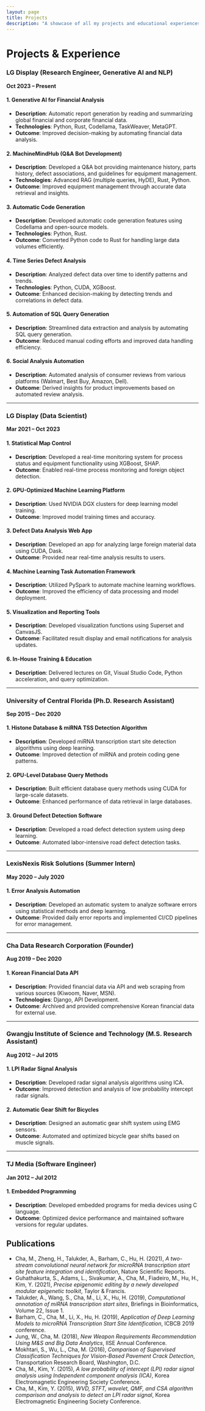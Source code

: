 ```yaml
---
layout: page
title: Projects
description: "A showcase of all my projects and educational experiences in reverse chronological order"
---
```


# Projects & Experience

### **LG Display (Research Engineer, Generative AI and NLP)**  
**Oct 2023 – Present**

#### 1. **Generative AI for Financial Analysis**
- **Description**: Automatic report generation by reading and summarizing global financial and corporate financial data.
- **Technologies**: Python, Rust, Codellama, TaskWeaver, MetaGPT.
- **Outcome**: Improved decision-making by automating financial data analysis.

#### 2. **MachineMindHub (Q&A Bot Development)**
- **Description**: Developed a Q&A bot providing maintenance history, parts history, defect associations, and guidelines for equipment management.
- **Technologies**: Advanced RAG (multiple queries, HyDE), Rust, Python.
- **Outcome**: Improved equipment management through accurate data retrieval and insights.

#### 3. **Automatic Code Generation**
- **Description**: Developed automatic code generation features using Codellama and open-source models.
- **Technologies**: Python, Rust.
- **Outcome**: Converted Python code to Rust for handling large data volumes efficiently.

#### 4. **Time Series Defect Analysis**
- **Description**: Analyzed defect data over time to identify patterns and trends.
- **Technologies**: Python, CUDA, XGBoost.
- **Outcome**: Enhanced decision-making by detecting trends and correlations in defect data.

#### 5. **Automation of SQL Query Generation**
- **Description**: Streamlined data extraction and analysis by automating SQL query generation.
- **Outcome**: Reduced manual coding efforts and improved data handling efficiency.

#### 6. **Social Analysis Automation**
- **Description**: Automated analysis of consumer reviews from various platforms (Walmart, Best Buy, Amazon, Dell).
- **Outcome**: Derived insights for product improvements based on automated review analysis.

---

### **LG Display (Data Scientist)**  
**Mar 2021 – Oct 2023**

#### 1. **Statistical Map Control**
- **Description**: Developed a real-time monitoring system for process status and equipment functionality using XGBoost, SHAP.
- **Outcome**: Enabled real-time process monitoring and foreign object detection.

#### 2. **GPU-Optimized Machine Learning Platform**
- **Description**: Used NVIDIA DGX clusters for deep learning model training.
- **Outcome**: Improved model training times and accuracy.

#### 3. **Defect Data Analysis Web App**
- **Description**: Developed an app for analyzing large foreign material data using CUDA, Dask.
- **Outcome**: Provided near real-time analysis results to users.

#### 4. **Machine Learning Task Automation Framework**
- **Description**: Utilized PySpark to automate machine learning workflows.
- **Outcome**: Improved the efficiency of data processing and model deployment.

#### 5. **Visualization and Reporting Tools**
- **Description**: Developed visualization functions using Superset and CanvasJS.
- **Outcome**: Facilitated result display and email notifications for analysis updates.

#### 6. **In-House Training & Education**
- **Description**: Delivered lectures on Git, Visual Studio Code, Python acceleration, and query optimization.

---

### **University of Central Florida (Ph.D. Research Assistant)**  
**Sep 2015 – Dec 2020**

#### 1. **Histone Database & miRNA TSS Detection Algorithm**
- **Description**: Developed miRNA transcription start site detection algorithms using deep learning.
- **Outcome**: Improved detection of miRNA and protein coding gene patterns.

#### 2. **GPU-Level Database Query Methods**
- **Description**: Built efficient database query methods using CUDA for large-scale datasets.
- **Outcome**: Enhanced performance of data retrieval in large databases.

#### 3. **Ground Defect Detection Software**
- **Description**: Developed a road defect detection system using deep learning.
- **Outcome**: Automated labor-intensive road defect detection tasks.

---

### **LexisNexis Risk Solutions (Summer Intern)**  
**May 2020 – July 2020**

#### 1. **Error Analysis Automation**
- **Description**: Developed an automatic system to analyze software errors using statistical methods and deep learning.
- **Outcome**: Provided daily error reports and implemented CI/CD pipelines for error management.

---

### **Cha Data Research Corporation (Founder)**  
**Aug 2019 – Dec 2020**

#### 1. **Korean Financial Data API**
- **Description**: Provided financial data via API and web scraping from various sources (Kiwoom, Naver, MSN).
- **Technologies**: Django, API Development.
- **Outcome**: Archived and provided comprehensive Korean financial data for external use.

---

### **Gwangju Institute of Science and Technology (M.S. Research Assistant)**  
**Aug 2012 – Jul 2015**

#### 1. **LPI Radar Signal Analysis**
- **Description**: Developed radar signal analysis algorithms using ICA.
- **Outcome**: Improved detection and analysis of low probability intercept radar signals.

#### 2. **Automatic Gear Shift for Bicycles**
- **Description**: Designed an automatic gear shift system using EMG sensors.
- **Outcome**: Automated and optimized bicycle gear shifts based on muscle signals.

---

### **TJ Media (Software Engineer)**  
**Jan 2012 – Jul 2012**

#### 1. **Embedded Programming**
- **Description**: Developed embedded programs for media devices using C language.
- **Outcome**: Optimized device performance and maintained software versions for regular updates.

## Publications
- Cha, M., Zheng, H., Talukder, A., Barham, C., Hu, H. (2021), *A two-stream convolutional neural network for microRNA transcription start site feature integration and identification*, Nature Scientific Reports.
- Guhathakurta, S., Adams, L., Sivakumar, A., Cha, M., Fiadeiro, M., Hu, H., Kim, Y. (2021), *Precise epigenomic editing by a newly developed modular epigenetic toolkit*, Taylor & Francis.
- Talukder, A., Wang, S., Cha, M., Li, X., Hu, H. (2019), *Computational annotation of miRNA transcription start sites*, Briefings in Bioinformatics, Volume 22, Issue 1.
- Barham, C., Cha, M., Li, X., Hu, H. (2019), *Application of Deep Learning Models to microRNA Transcription Start Site Identification*, ICBCB 2019 conference.
- Jung, W., Cha, M. (2018), *New Weapon Requirements Recommendation Using M&S and Big Data Analytics*, IISE Annual Conference.
- Mokhtari, S., Wu, L., Cha, M. (2016), *Comparison of Supervised Classification Techniques for Vision-Based Pavement Crack Detection*, Transportation Research Board, Washington, D.C.
- Cha, M., Kim, Y. (2015), *A low probability of intercept (LPI) radar signal analysis using Independent component analysis (ICA)*, Korea Electromagnetic Engineering Society Conference.
- Cha, M., Kim, Y. (2015), *WVD, STFT, wavelet, QMF, and CSA algorithm comparison and analysis to detect an LPI radar signal*, Korea Electromagnetic Engineering Society Conference.

